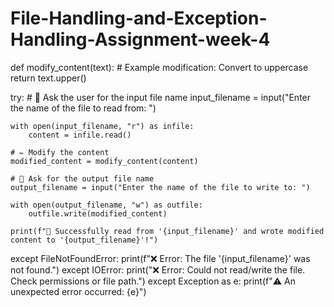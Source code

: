 # File-Handling-and-Exception-Handling-Assignment-week-4

def modify_content(text):
    # Example modification: Convert to uppercase
    return text.upper()

try:
    # 🧪 Ask the user for the input file name
    input_filename = input("Enter the name of the file to read from: ")

    with open(input_filename, "r") as infile:
        content = infile.read()

    # ✏️ Modify the content
    modified_content = modify_content(content)

    # 📝 Ask for the output file name
    output_filename = input("Enter the name of the file to write to: ")

    with open(output_filename, "w") as outfile:
        outfile.write(modified_content)

    print(f"🎉 Successfully read from '{input_filename}' and wrote modified content to '{output_filename}'!")

except FileNotFoundError:
    print(f"❌ Error: The file '{input_filename}' was not found.")
except IOError:
    print("❌ Error: Could not read/write the file. Check permissions or file path.")
except Exception as e:
    print(f"⚠️ An unexpected error occurred: {e}")
